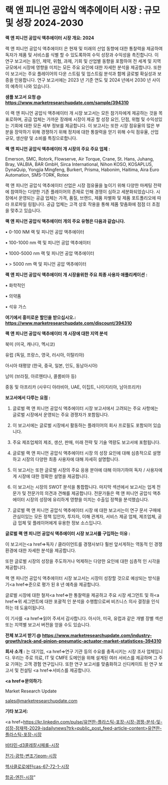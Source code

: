 # 랙 앤 피니언 공압식 액추에이터 시장 : 규모 및 성장 2024-2030

<strong>랙 앤 피니언 공압식 액추에이터 시장 개요: 2024</strong>

랙 앤 피니언 공압식 액추에이터 은 현재 및 미래의 산업 동향에 대한 통찰력을 제공하여 독자가 제품 및 서비스를 식별 할 수 있도록하여 수익 성장과 수익성을 촉진합니다. 이 연구 보고서는 동인, 제약, 위협, 과제, 기회 및 산업별 동향을 포함하여 전 세계 및 지역 규모에서 시장에 영향을 미치는 모든 주요 요인에 대한 자세한 분석을 제공합니다. 또한이 보고서는 주요 플레이어의 다운 스트림 및 업스트림 분석과 함께 글로벌 확실성과 보증을 인용합니다. 연구 보고서에는 2023 년 기준 연도 및 2024 년에서 2030 년 사이의 예측이 나와 있습니다.



<strong>샘플 보고서 요청 @ <a href=https://www.marketresearchupdate.com/sample/394310>https://www.marketresearchupdate.com/sample/394310</a></strong>

이 랙 앤 피니언 공압식 액추에이터 개 시장 보고서는 모든 참가자에게 제공하는 것을 목표로하며, 공급 업체는 가까운 장래에 시장이 제공 할 성장 요인, 단점, 위협 및 수익성있는 기회에 대한 모든 세부 정보를 제공합니다. 이 보고서는 또한 시장 점유율의 많은 부분을 장악하기 위해 경쟁하기 위해 정치에 대한 통찰력을 얻기 위해 수익 점유율, 산업 규모, 생산량 및 소비를 특징으로합니다.



<strong>랙 앤 피니언 공압식 액추에이터 개 시장의 주요 주요 업체 :</strong>

Emerson, SMC, Rotork, Flowserve, Air Torque, Crane, St. Hans, Juhang, Bray, VALBIA, BAR GmbH, Sirca International, Nihon KOSO, KOSAPLUS, DynaQuip, Yongjia Mingfeng, Burkert, Prisma, Habonim, Haitima, Aira Euro Automation, SMS-TORK, Rotex

랙 앤 피니언 공압식 액추에이터 산업은 시장 점유율을 높이기 위해 다양한 마케팅 전략에 참여하는 다양한 기존 플레이어의 존재로 인해 경쟁이 심하고 세분화되었습니다. 시장에서 운영되는 공급 업체는 가격, 품질, 브랜드, 제품 차별화 및 제품 포트폴리오에 따라 프로파일 링됩니다. 공급 업체는 고객 상호 작용을 통해 제품 맞춤화에 점점 더 초점을 맞추고 있습니다.



<strong>랙 앤 피니언 공압식 액추에이터 개의 주요 유형은 다음과 같습니다.</strong>

• 0-100 NM 랙 및 피니언 공압 액추에이터

• 100-1000 nm 랙 및 피니언 공압 액추에이터

• 1000-5000 nm 랙 및 피니언 공압 액추에이터

• > 5000 nm 랙 및 피니언 공압 액추에이터



<strong>랙 앤 피니언 공압식 액추에이터 개 시장을위한 주요 최종 사용자 애플리케이션 :</strong>

• 화학적인

• 의약품

• 석유 가스



<strong>여기에서 흥미로운 할인을 받으십시오.: <a href=https://www.marketresearchupdate.com/discount/394310>https://www.marketresearchupdate.com/discount/394310</a></strong>



<strong>랙 앤 피니언 공압식 액추에이터 개 시장에 대한 지역 분석</strong>

북미 (미국, 캐나다, 멕시코)

유럽 (독일, 프랑스, 영국, 러시아, 이탈리아)

아시아 태평양 (한국, 중국, 일본, 인도, 동남아시아)

남미 (브라질, 아르헨티나, 콜롬비아 등)

중동 및 아프리카 (사우디 아라비아, UAE, 이집트, 나이지리아, 남아프리카)



<strong>보고서에서 다루는 요점 :</strong>

1. 글로벌 랙 앤 피니언 공압식 액추에이터 시장 보고서에서 고려되는 주요 사항에는 글로벌 시장에서 운영되는 주요 경쟁자가 포함됩니다.

2. 이 보고서에는 글로벌 시장에서 활동하는 플레이어의 회사 프로필도 포함되어 있습니다.

3. 주요 제조업체의 제조, 생산, 판매, 미래 전략 및 기술 역량도 보고서에 포함됩니다.

4. 글로벌 랙 앤 피니언 공압식 액추에이터 시장 의 성장 요인에 대해 심층적으로 설명하고 시장의 다양한 최종 사용자에 대해 자세히 설명합니다.

5. 이 보고서는 또한 글로벌 시장의 주요 응용 분야에 대해 이야기하여 독자 / 사용자에게 시장에 대한 정확한 설명을 제공합니다.

6. 이 보고서는 시장의 SWOT 분석을 통합합니다. 마지막 섹션에서 보고서는 업계 전문가 및 전문가의 의견과 견해를 제공합니다. 전문가들은 랙 앤 피니언 공압식 액추에이터 시장의 성장에 유리하게 영향을 미치는 수출입 정책을 분석했습니다.

7. 글로벌 랙 앤 피니언 공압식 액추에이터 시장 에 대한 보고서는이 연구 문서 구매에 관심이있는 모든 정책 입안자, 투자자, 이해 관계자, 서비스 제공 업체, 제조업체, 공급 업체 및 플레이어에게 유용한 정보 소스입니다.



<strong>글로벌 랙 앤 피니언 공압식 액추에이터 시장 보고서를 구입하는 이유 :</strong>

이 보고서는<a href=>독자 / 클</a>라이언트를 경쟁사보다 훨씬 앞서게하는 역동적 인 경쟁 환경에 대한 자세한 분석을 제공합니다.

또한 글로벌 시장의 성장을 주도하거나 억제하는 다양한 요인에 대한 심층적 인 시각을 제공합니다.

랙 앤 피니언 공압식 액추에이터 시장 보고서는 시장이 성장할 것으로 예상되는 방식을 기<a href=>준으로</a> 평가 된 8 년 예측을 제공합니다.

글로벌 시장에 대한 철저<a href=>한 통찰력</a>을 제공하고 주요 시장 세그먼트 및 하<a href=>위 세그</a>먼트에 대한 포괄적 인 분석을 수행함으로써 비즈니스 의사 결정을 인식하는 데 도움이됩니다.

이 기사를 <a href=>읽어 주</a>셔서 감사합니다. 아시아, 미국, 유럽과 같은 개별 장별 섹션 또는 지역별 보고서 버전을 얻을 수도 있습니다.



<strong>전체 보고서 받기 @ <a href=https://www.marketresearchupdate.com/industry-growth/rack-and-pinion-pneumatic-actuator-market-statistices-394310>https://www.marketresearchupdate.com/industry-growth/rack-and-pinion-pneumatic-actuator-market-statistices-394310</a></strong>



<strong>회사 소개 :</strong>
는 대기업, <a href=>연구 기</a>관 등의 수요를 충족시키는 시장 조사 업체입니다. 우리는 주로 의료, IT 및 CMFE 도메인을 위해 설계된 여러 서비스를 제공하며 그 주요 기여는 고객 경험 연구입니다. 또한 연구 보고서를 맞춤화하고 신디케이트 된 연구 보고서 및 컨설팅 <a href=>서비</a>스를 제공합니다.



<strong><a href=>문의하기:</a></strong>

Market Research Update

sales@marketresearchupdate.com



<strong>기타 보고서:</strong>

<a href=https://kr.linkedin.com/pulse/유연한-플라스틱-포장-시장-경쟁-분석-및-성장-잠재력-2029-isdailynews?trk=public_post_feed-article-content>유연한-플라스틱-포장-시장</a>

<a href=https://www.linkedin.com/pulse/비타민-d3콜레칼시페롤-시장-진입-전략-및-위험-평가2029년/>비타민-d3콜레칼시페롤-시장</a>

<a href=https://www.linkedin.com/pulse/전기-광학-변조기eom-시장-동향-및-성장-전망-data-dive-diaries-24-analysis-cf3nf/>전기-광학-변조기eom-시장</a>

<a href=https://www.linkedin.com/pulse/헥사클로로에탄cas-67-72-1-시장-세분화-연구-및-목표-고객2029년-8n8kf/>헥사클로로에탄cas-67-72-1-시장</a>

<a href=https://www.linkedin.com/pulse/항공-엔진-시장-세분화-연구-및-목표-고객2030년-survey-spotlight-pro-24-analysis-qfyac/>항공-엔진-시장</a>"
